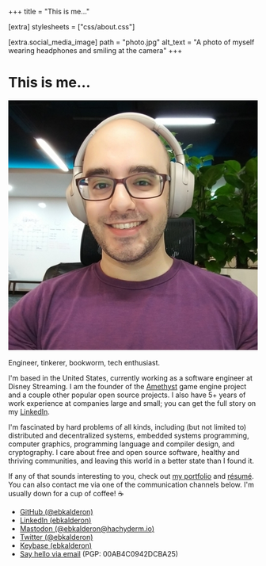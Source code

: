 +++
title = "This is me..."

[extra]
stylesheets = ["css/about.css"]

[extra.social_media_image]
path = "photo.jpg"
alt_text = "A photo of myself wearing headphones and smiling at the camera"
+++

# This is me...

<img class="self-photo" src="/about/photo.jpg" alt="A photo of myself wearing headphones and smiling at the camera">

Engineer, tinkerer, bookworm, tech enthusiast.

I'm based in the United States, currently working as a software engineer at
Disney Streaming. I am the founder of the [Amethyst](https://github.com/amethyst)
game engine project and a couple other popular open source projects. I also have
5+ years of work experience at companies large and small; you can get the full
story on my [LinkedIn](https://www.linkedin.com/in/ebkalderon).

I'm fascinated by hard problems of all kinds, including (but not limited to)
distributed and decentralized systems, embedded systems programming, computer
graphics, programming language and compiler design, and cryptography. I care
about free and open source software, healthy and thriving communities, and
leaving this world in a better state than I found it.

If any of that sounds interesting to you, check out
[my portfolio](@/projects/_index.md) and [résumé](/resume.pdf). You can also
contact me via one of the communication channels below. I'm usually down for a
cup of coffee! :coffee:

* [GitHub (@ebkalderon)](https://github.com/ebkalderon)
* [LinkedIn (ebkalderon)](https://www.linkedin.com/in/ebkalderon)
* [Mastodon (@ebkalderon@hachyderm.io)](https://hachyderm.io/@ebkalderon)
* [Twitter (@ebkalderon)](https://twitter.com/ebkalderon)
* [Keybase (ebkalderon)](https://keybase.io/ebkalderon)
* [Say hello via email](mailto:ebkalderon@gmail.com?subject=hi) (PGP: 00AB4C0942DCBA25)
